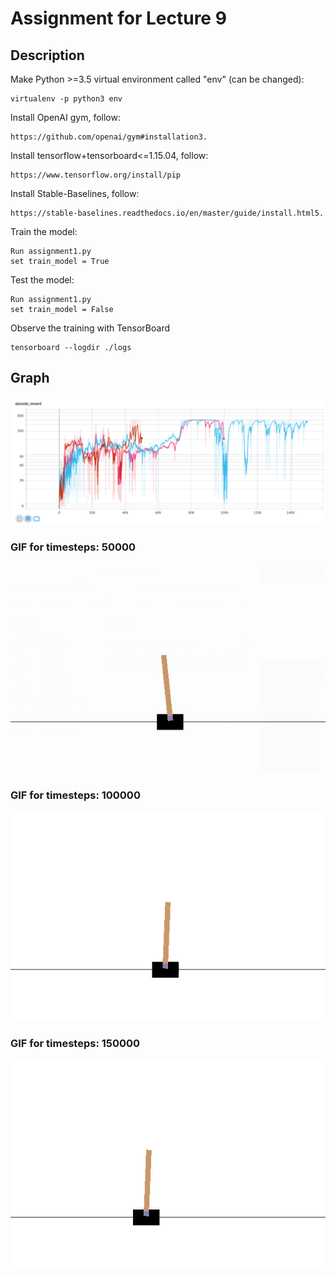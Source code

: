 # Assignment for Lecture 9

## Description
Make Python >=3.5 virtual environment called "env" (can be changed):
```
virtualenv -p python3 env
```

Install OpenAI gym, follow:
```
https://github.com/openai/gym#installation3.
```

Install tensorflow+tensorboard<=1.15.04, follow:
```
https://www.tensorflow.org/install/pip
```

Install Stable-Baselines, follow:
```
https://stable-baselines.readthedocs.io/en/master/guide/install.html5.
```

Train the model:
```
Run assignment1.py
set train_model = True
```

Test the model:
```
Run assignment1.py 
set train_model = False
```

Observe the training with TensorBoard
```
tensorboard --logdir ./logs
```
## Graph

![](gifs/dqn_graph.png)


### GIF for timesteps: 50000
![](gifs/50000.gif)

### GIF for timesteps: 100000
![](gifs/100000.gif)

### GIF for timesteps: 150000
![](gifs/150000.gif)





